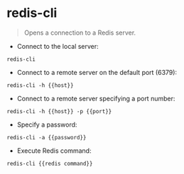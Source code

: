 # redis-cli

> Opens a connection to a Redis server.

- Connect to the local server:

`redis-cli`

- Connect to a remote server on the default port (6379):

`redis-cli -h {{host}}`

- Connect to a remote server specifying a port number:

`redis-cli -h {{host}} -p {{port}}`

- Specify a password:

`redis-cli -a {{password}}`

- Execute Redis command:

`redis-cli {{redis command}}`
